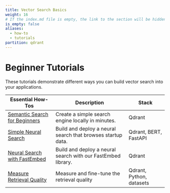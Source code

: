 ```yaml
---
title: Vector Search Basics
weight: 16
# If the index.md file is empty, the link to the section will be hidden from the sidebar
is_empty: false
aliases:
  - how-to
  - tutorials
partition: qdrant
---
```


# Beginner Tutorials 

These tutorials demonstrate different ways you can build vector search into your applications. 

| Essential How-Tos                                                                      | Description                                                       | Stack                                       |   
|---------------------------------------------------------------------------------|-------------------------------------------------------------------|---------------------------------------------|
| [Semantic Search for Beginners](search-beginners/)                 | Create a simple search engine locally in minutes.                 | Qdrant                                      | 
| [Simple Neural Search](neural-search/)                             | Build and deploy a neural search that browses startup data.       | Qdrant, BERT, FastAPI                       | 
| [Neural Search with FastEmbed](neural-search-fastembed/)                                 | Build and deploy a neural search with our FastEmbed library.               | Qdrant                                      | 
| [Measure Retrieval Quality](retrieval-quality/)                    | Measure and fine-tune the retrieval quality                       | Qdrant, Python, datasets                    |

